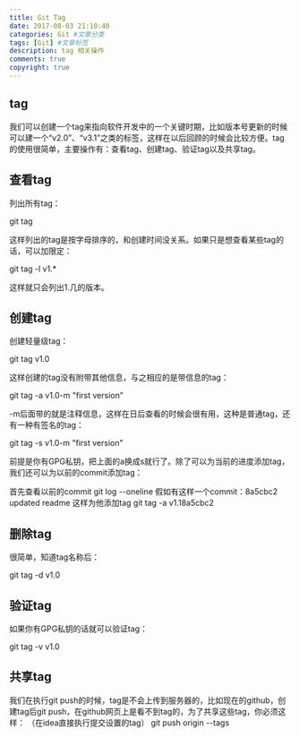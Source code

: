 ```yaml
---
title: Git Tag
date: 2017-08-03 21:10:40
categories: Git #文章分类
tags: [Git] #文章标签
description: tag 相关操作
comments: true
copyright: true
---
```


<!-- more -->
## tag
我们可以创建一个tag来指向软件开发中的一个关键时期，比如版本号更新的时候可以建一个“v2.0”、“v3.1”之类的标签，这样在以后回顾的时候会比较方便。tag的使用很简单，主要操作有：查看tag、创建tag、验证tag以及共享tag。

## 查看tag

列出所有tag：

git tag

这样列出的tag是按字母排序的，和创建时间没关系。如果只是想查看某些tag的话，可以加限定：

git tag -l v1.*

这样就只会列出1.几的版本。

## 创建tag

创建轻量级tag：

git tag v1.0

这样创建的tag没有附带其他信息，与之相应的是带信息的tag：

git tag -a v1.0-m "first version"

-m后面带的就是注释信息，这样在日后查看的时候会很有用，这种是普通tag，还有一种有签名的tag：

git tag -s v1.0-m "first version"

前提是你有GPG私钥，把上面的a换成s就行了。除了可以为当前的进度添加tag，我们还可以为以前的commit添加tag：

首先查看以前的commit
git log --oneline
假如有这样一个commit：8a5cbc2 updated readme
这样为他添加tag
git tag -a v1.18a5cbc2
## 删除tag

很简单，知道tag名称后：

git tag -d v1.0

## 验证tag

如果你有GPG私钥的话就可以验证tag：

git tag -v v1.0

## 共享tag

我们在执行git push的时候，tag是不会上传到服务器的，比如现在的github，创建tag后git push，在github网页上是看不到tag的，为了共享这些tag，你必须这样：
（在idea直接执行提交设置的tag）
git push origin --tags  

